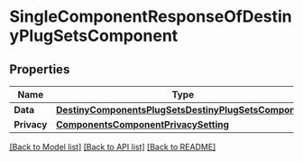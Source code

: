 # SingleComponentResponseOfDestinyPlugSetsComponent

## Properties
Name | Type | Description | Notes
------------ | ------------- | ------------- | -------------
**Data** | [**DestinyComponentsPlugSetsDestinyPlugSetsComponent**](Destiny.Components.PlugSets.DestinyPlugSetsComponent.md) |  | [optional] 
**Privacy** | [**ComponentsComponentPrivacySetting**](Components.ComponentPrivacySetting.md) |  | [optional] 

[[Back to Model list]](../README.md#documentation-for-models) [[Back to API list]](../README.md#documentation-for-api-endpoints) [[Back to README]](../README.md)


